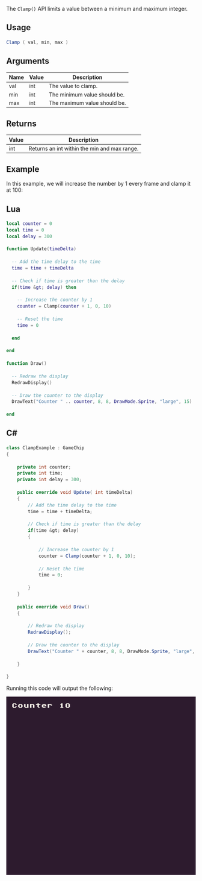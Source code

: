 The `Clamp()` API limits a value between a minimum and maximum integer.

## Usage

```csharp
Clamp ( val, min, max )
```

## Arguments

| Name | Value | Description                   |
|------|-------|-------------------------------|
| val  | int   | The value to clamp\.          |
| min  | int   | The minimum value should be\. |
| max  | int   | The maximum value should be\. |

## Returns

| Value | Description                                   |
|-------|-----------------------------------------------|
| int   | Returns an int within the min and max range\. |

## Example

In this example, we will increase the number by 1 every frame and clamp it at 100:

## Lua

```lua
local counter = 0
local time = 0
local delay = 300

function Update(timeDelta)

  -- Add the time delay to the time
  time = time + timeDelta

  -- Check if time is greater than the delay
  if(time &gt; delay) then

    -- Increase the counter by 1
    counter = Clamp(counter + 1, 0, 10)

    -- Reset the time
    time = 0

  end

end

function Draw()

  -- Redraw the display
  RedrawDisplay()

  -- Draw the counter to the display
  DrawText("Counter " .. counter, 8, 8, DrawMode.Sprite, "large", 15)

end
```



## C#

```csharp
class ClampExample : GameChip
{

    private int counter;
    private int time;
    private int delay = 300;

    public override void Update( int timeDelta)
    { 
        // Add the time delay to the time
        time = time + timeDelta;

        // Check if time is greater than the delay
        if(time &gt; delay)
        { 

            // Increase the counter by 1
            counter = Clamp(counter + 1, 0, 10);

            // Reset the time
            time = 0;

        }
    }

    public override void Draw()
    {

        // Redraw the display
        RedrawDisplay();

        // Draw the counter to the display
        DrawText("Counter " + counter, 8, 8, DrawMode.Sprite, "large", 15);

    }

}
```



Running this code will output the following:

![image alt text](images/ClampOutput_image_0.png)


